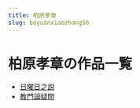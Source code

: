 ```yaml
---
title: 柏原孝章
slug: boyuanxiaozhang56
---
```


# 柏原孝章の作品一覧

- [日曜日之説](riyaorizhishuo85)
- [教門論疑問](jiaomenlunyiwen1e)
